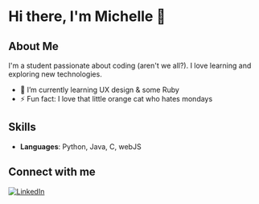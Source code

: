 # Hi there, I'm Michelle 👋

## About Me

I'm a student passionate about coding (aren't we all?). I love learning and exploring new technologies.

- 🌱 I’m currently learning UX design & some Ruby
- ⚡ Fun fact: I love that little orange cat who hates mondays

## Skills

- **Languages**: Python, Java, C, webJS
<!---
- **Tools**: [Tool 1], [Tool 2]
--->
  
<!---
## GitHub Stats

![Your GitHub Stats](https://github-readme-stats.vercel.app/api?username=yourusername&show_icons=true&theme=radical)
--->

## Connect with me

[![LinkedIn](https://img.shields.io/badge/LinkedIn-blue?style=flat&logo=linkedin&logoColor=white)](https://www.linkedin.com/in/michelle-chen-08a33329b/)

<!---
## Projects

- [Project 1](https://github.com/yourusername/project1) - Short project description
- [Project 2](https://github.com/yourusername/project2) - Short project description
--->

<!---
- 👋 Hi, I’m @michellepyc
- 👀 I’m interested in ...
- 🌱 I’m currently learning ...
- 💞️ I’m looking to collaborate on ...
- 📫 How to reach me ...
- 😄 Pronouns: ...
- ⚡ Fun fact: ...

michellepyc/michellepyc is a ✨ special ✨ repository because its `README.md` (this file) appears on your GitHub profile.
You can click the Preview link to take a look at your changes.
--->
